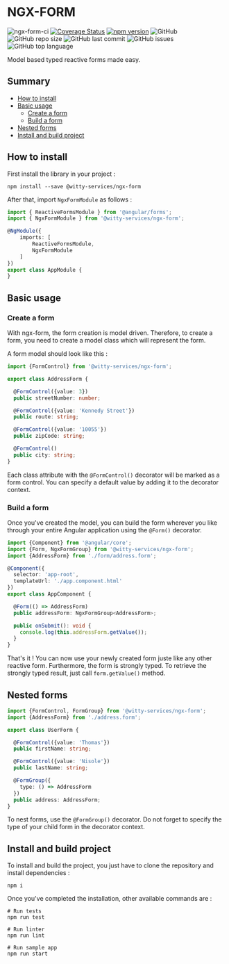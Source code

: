 # NGX-FORM

![ngx-form-ci](https://github.com/witty-services/ngx-form/workflows/build/badge.svg?branch=master)
[![Coverage Status](https://coveralls.io/repos/github/witty-services/ngx-form/badge.svg?branch=master)](https://coveralls.io/github/witty-services/ngx-form?branch=master)
[![npm version](https://badge.fury.io/js/%40witty-services%2Fngx-form.svg)](https://badge.fury.io/js/%40witty-services%2Fngx-form)
![GitHub](https://img.shields.io/github/license/witty-services/ngx-form)
![GitHub repo size](https://img.shields.io/github/repo-size/witty-services/ngx-form)
![GitHub last commit](https://img.shields.io/github/last-commit/witty-services/ngx-form)
![GitHub issues](https://img.shields.io/github/issues/witty-services/ngx-form)
![GitHub top language](https://img.shields.io/github/languages/top/witty-services/ngx-form)

Model based typed reactive forms made easy.

## Summary

* [How to install](#how-to-install)
* [Basic usage](#basic-usage)
    * [Create a form](#create-a-form)
    * [Build a form](#build-a-form)
* [Nested forms](#nested-forms)
* [Install and build project](#install-and-build-project)


## How to install

First install the library in your project :

```shell script
npm install --save @witty-services/ngx-form
```

After that, import `NgxFormModule` as follows : 

```typescript
import { ReactiveFormsModule } from '@angular/forms';
import { NgxFormModule } from '@witty-services/ngx-form';

@NgModule({
    imports: [
        ReactiveFormsModule,
        NgxFormModule
    ]
})
export class AppModule {
}
```

## Basic usage

### Create a form

With ngx-form, the form creation is model driven. 
Therefore, to create a form, you need to create a model class 
which will represent the form.

A form model should look like this : 

```typescript
import {FormControl} from '@witty-services/ngx-form';

export class AddressForm {

  @FormControl({value: 3})
  public streetNumber: number;

  @FormControl({value: 'Kennedy Street'})
  public route: string;

  @FormControl({value: '10055'})
  public zipCode: string;

  @FormControl()
  public city: string;
}
```

Each class attribute with the ``@FormControl()`` decorator will 
be marked as a form control.
You can specify a default value by adding it to the decorator context.

### Build a form

Once you've created the model, you can build the form wherever you 
like through your entire Angular application using the ``@Form()`` decorator.

```typescript
import {Component} from '@angular/core';
import {Form, NgxFormGroup} from '@witty-services/ngx-form';
import {AddressForm} from './form/address.form';

@Component({
  selector: 'app-root',
  templateUrl: './app.component.html'
})
export class AppComponent {

  @Form(() => AddressForm)
  public addressForm: NgxFormGroup<AddressForm>;

  public onSubmit(): void {
    console.log(this.addressForm.getValue());
  }
}
```

That's it ! You can now use your newly created form juste like 
any other reactive form.
Furthermore, the form is strongly typed. To retrieve the strongly 
typed result, just call ```form.getValue()``` method.

## Nested forms

```typescript
import {FormControl, FormGroup} from '@witty-services/ngx-form';
import {AddressForm} from './address.form';

export class UserForm {

  @FormControl({value: 'Thomas'})
  public firstName: string;

  @FormControl({value: 'Nisole'})
  public lastName: string;

  @FormGroup({
    type: () => AddressForm
  })
  public address: AddressForm;
}
```

To nest forms, use the ```@FormGroup()``` decorator. Do not forget
to specify the type of your child form in the decorator context.

## Install and build project

To install and build the project, you just have to clone the repository and install dependencies : 

````shell script
npm i
````

Once you've completed the installation, other available commands are :

````shell script
# Run tests
npm run test

# Run linter
npm run lint

# Run sample app
npm run start
````
